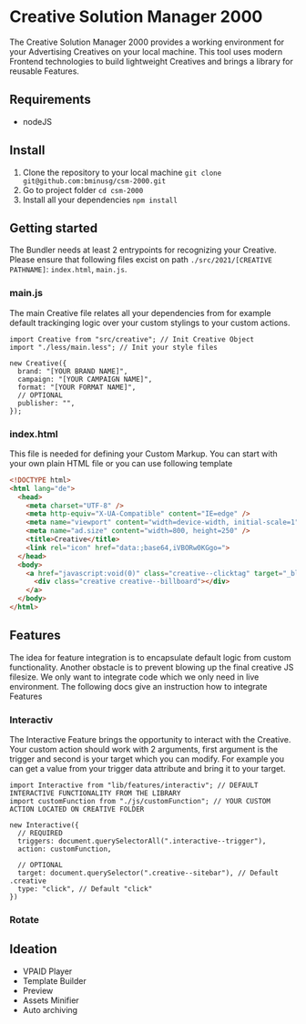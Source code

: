 # Creative Solution Manager 2000

The Creative Solution Manager 2000 provides a working environment for your Advertising Creatives on your local machine. This tool uses modern Frontend technologies to build lightweight Creatives and brings a library for reusable Features.

## Requirements

- nodeJS

## Install

1. Clone the repository to your local machine `git clone git@github.com:bminusg/csm-2000.git`
2. Go to project folder `cd csm-2000`
3. Install all your dependencies `npm install`

## Getting started

The Bundler needs at least 2 entrypoints for recognizing your Creative. Please ensure that following files excist on path `./src/2021/[CREATIVE PATHNAME]`: `index.html`, `main.js`.

### main.js

The main Creative file relates all your dependencies from for example default trackinging logic over your custom stylings to your custom actions.

```JS
import Creative from "src/creative"; // Init Creative Object
import "./less/main.less"; // Init your style files

new Creative({
  brand: "[YOUR BRAND NAME]",
  campaign: "[YOUR CAMPAIGN NAME]",
  format: "[YOUR FORMAT NAME]",
  // OPTIONAL
  publisher: "",
});

```

### index.html

This file is needed for defining your Custom Markup. You can start with your own plain HTML file or you can use following template

```HTML
<!DOCTYPE html>
<html lang="de">
  <head>
    <meta charset="UTF-8" />
    <meta http-equiv="X-UA-Compatible" content="IE=edge" />
    <meta name="viewport" content="width=device-width, initial-scale=1" />
    <meta name="ad.size" content="width=800, height=250" />
    <title>Creative</title>
    <link rel="icon" href="data:;base64,iVBORw0KGgo=">
  </head>
  <body>
    <a href="javascript:void(0)" class="creative--clicktag" target="_blank">
      <div class="creative creative--billboard"></div>
    </a>
  </body>
</html>
```

## Features

The idea for feature integration is to encapsulate default logic from custom functionality. Another obstacle is to prevent blowing up the final creative JS filesize. We only want to integrate code which we only need in live environment. The following docs give an instruction how to integrate Features

### Interactiv

The Interactive Feature brings the opportunity to interact with the Creative. Your custom action should work with 2 arguments, first argument is the trigger and second is your target which you can modify. For example you can get a value from your trigger data attribute and bring it to your target.

```JS
import Interactive from "lib/features/interactiv"; // DEFAULT INTERACTIVE FUNCTIONALITY FROM THE LIBRARY
import customFunction from "./js/customFunction"; // YOUR CUSTOM ACTION LOCATED ON CREATIVE FOLDER

new Interactive({
  // REQUIRED
  triggers: document.querySelectorAll(".interactive--trigger"),
  action: customFunction,

  // OPTIONAL
  target: document.querySelector(".creative--sitebar"), // Default .creative
  type: "click", // Default "click"
})
```

### Rotate

## Ideation

- VPAID Player
- Template Builder
- Preview
- Assets Minifier
- Auto archiving
